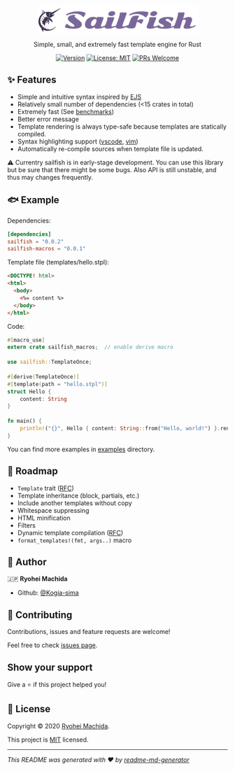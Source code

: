 <div align="center">

![SailFish](./resources/logo.png)

Simple, small, and extremely fast template engine for Rust

[![Version](https://img.shields.io/crates/v/sailfish)](https://crates.io/crates/sailfish)
[![License: MIT](https://img.shields.io/badge/License-MIT-yellow.svg)](https://github.com/Kogia-sima/sailfish/blob/master/LICENSE)
[![PRs Welcome](https://img.shields.io/badge/PRs-welcome-brightgreen.svg?style=flat-square)](http://makeapullrequest.com)

</div>

## ✨ Features

- Simple and intuitive syntax inspired by [EJS](https://ejs.co/)
- Relatively small number of dependencies (<15 crates in total)
- Extremely fast (See [benchmarks](./benches/README.md))
- Better error message
- Template rendering is always type-safe because templates are statically compiled.
- Syntax highlighting support ([vscode](./syntax/vscode), [vim](./syntax/vim))
- Automatically re-compile sources when template file is updated.

:warning: Currentry sailfish is in early-stage development. You can use this library but be sure that there might be some bugs. Also API is still unstable, and thus may changes frequently.

## 🐟 Example

Dependencies:

```toml
[dependencies]
sailfish = "0.0.2"
sailfish-macros = "0.0.1"
```

Template file (templates/hello.stpl):

```html
<DOCTYPE! html>
<html>
  <body>
    <%= content %>
  </body>
</html>
```

Code:

```rust
#[macro_use]
extern crate sailfish_macros;  // enable derive macro

use sailfish::TemplateOnce;

#[derive(TemplateOnce)]
#[template(path = "hello.stpl")]
struct Hello {
    content: String
}

fn main() {
    println!("{}", Hello { content: String::from("Hello, world!") }.render_once().unwrap());
}
```

You can find more examples in [examples](./examples) directory.

## 🐾 Roadmap

- `Template` trait ([RFC](https://github.com/Kogia-sima/sailfish/blob/master/docs/rfcs/3-template-trait.md))
- Template inheritance (block, partials, etc.)
- Include another templates without copy
- Whitespace suppressing
- HTML minification
- Filters
- Dynamic template compilation ([RFC](https://github.com/Kogia-sima/sailfish/blob/master/docs/rfcs/1-dynamic-loading.md))
- `format_templates!(fmt, args..)` macro

## 👤 Author

:jp: **Ryohei Machida**

* Github: [@Kogia-sima](https://github.com/Kogia-sima)

## 🤝 Contributing

Contributions, issues and feature requests are welcome!

Feel free to check [issues page](https://github.com/Kogia-sima/sailfish/issues). 

## Show your support

Give a ⭐️ if this project helped you!


## 📝 License

Copyright © 2020 [Ryohei Machida](https://github.com/Kogia-sima).

This project is [MIT](https://github.com/Kogia-sima/sailfish/blob/master/LICENSE) licensed.

***
_This README was generated with ❤️ by [readme-md-generator](https://github.com/kefranabg/readme-md-generator)_
